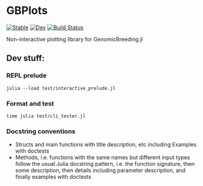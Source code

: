# GBPlots

[![Stable](https://img.shields.io/badge/docs-stable-blue.svg)](https://GenomicBreeding.github.io/GBPlots.jl/stable/)
[![Dev](https://img.shields.io/badge/docs-dev-blue.svg)](https://GenomicBreeding.github.io/GBPlots.jl/dev/)
[![Build Status](https://github.com/GenomicBreeding/GBPlots.jl/actions/workflows/CI.yml/badge.svg?branch=main)](https://github.com/GenomicBreeding/GBPlots.jl/actions/workflows/CI.yml?query=branch%3Amain)

Non-interactive plotting library for GenomicBreeding.jl

## Dev stuff:

### REPL prelude

```shell
julia --load test/interactive_prelude.jl
```

### Format and test

```shell
time julia test/cli_tester.jl
```

### Docstring conventions

- Structs and main functions with title description, etc including Examples with doctests
- Methods, i.e. functions with the same names but different input types follow the usual Julia docstring pattern, i.e. the function signature, then some description, then details including parameter description, and finally examples with doctests